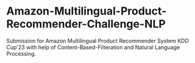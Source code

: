 # Amazon-Multilingual-Product-Recommender-Challenge-NLP
Submission for Amazon Multilingual Product Recommender System KDD Cup'23 with help of Content-Based-Filteration and Natural Language Processing.
